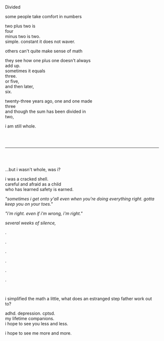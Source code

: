 Divided 

some people take comfort in numbers 

two plus two is  
four  
minus two is two.  
simple. constant it does not waver. 

others can't quite make sense of math 

they see how one plus one doesn't always   
add up.   
sometimes it equals  
three.  
or five,   
and then later,   
six.  

twenty-three years ago, one and one made  
three   
and though the sum has been divided in   
two, 

i am still whole.

</br>
</br>

---

</br>
</br>
  
…but i wasn't whole, was i? 

i was a cracked shell.  
careful and afraid as a child  
who has learned safety is earned. 

*"sometimes i get onto y'all even when you're doing everything right. gotta keep you on your toes."*  

*"i'm right. even if i'm wrong, i'm right."*

*several weeks of silence,* 

<!-- [which, actually, was probably preferred.] note: i kind of want this sentiment captured but not sure this is it lol, give it more or remove it-->

.  

.  

. 

. 

. 

. 

</br> 

i simplified the math a little, what does an estranged step father work out to?  

adhd. depression. cptsd.  
my lifetime companions.  
i hope to see you less and less. 

i hope to see me more and more.


